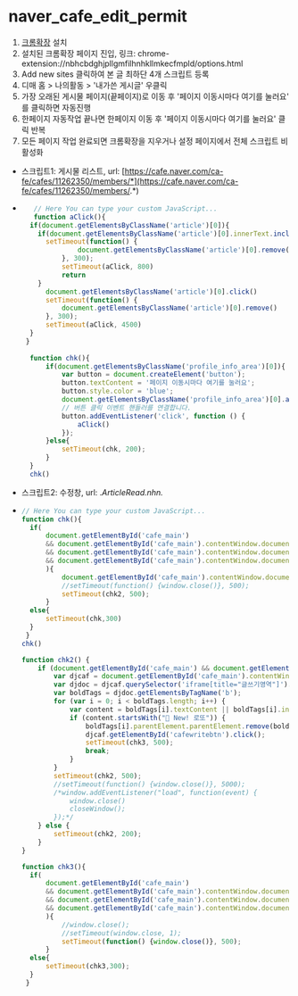 # naver_cafe_edit_permit

1. [크롬확장](https://chrome.google.com/webstore/detail/user-javascript-and-css/nbhcbdghjpllgmfilhnhkllmkecfmpld) 설치
2. 설치된 크롬확장 페이지 진입, 링크: chrome-extension://nbhcbdghjpllgmfilhnhkllmkecfmpld/options.html
3. Add new sites 클릭하여 본 글 최하단 4개 스크립트 등록
4. 디매 홈 > 나의활동 > '내가쓴 게시글' 우클릭
5. 가장 오래된 게시물 페이지(끝페이지)로 이동 후 '페이지 이동시마다 여기를 눌러요' 를 클릭하면 자동진행
6. 한페이지 자동작업 끝나면 한페이지 이동 후 '페이지 이동시마다 여기를 눌러요' 클릭 반복
7. 모든 페이지 작업 완료되면 크롬확장을 지우거나 설정 페이지에서 전체 스크립트 비활성화

- 스크립트1: 게시물 리스트, url: [https://cafe.naver.com/ca-fe/cafes/11262350/members/*](https://cafe.naver.com/ca-fe/cafes/11262350/members/.*)
- ```Javascript
     // Here You can type your custom JavaScript...
     function aClick(){
   	if(document.getElementsByClassName('article')[0]){
   	  if(document.getElementsByClassName('article')[0].innerText.includes('월')){
   	    setTimeout(function() {
     			document.getElementsByClassName('article')[0].remove()
     		}, 300);
     		setTimeout(aClick, 800)
     		return
   	  }
   		document.getElementsByClassName('article')[0].click()
   		setTimeout(function() {
   			document.getElementsByClassName('article')[0].remove()
   		}, 300);
   		setTimeout(aClick, 4500)
   	}
   }
    
    function chk(){
    	if(document.getElementsByClassName('profile_info_area')[0]){
    		var button = document.createElement('button');
    		button.textContent = '페이지 이동시마다 여기를 눌러요';
    		button.style.color = 'blue';
    		document.getElementsByClassName('profile_info_area')[0].appendChild(button);
    		// 버튼 클릭 이벤트 핸들러를 연결합니다.
    		button.addEventListener('click', function () {
    		    aClick()
    		});
    	}else{
    		setTimeout(chk, 200);
    	}
    }
    chk()
  ```
- 스크립트2: 수정창, url: .*ArticleRead\.nhn.*
- ```Javascript
  // Here You can type your custom JavaScript...
  function chk(){
    if(
    	document.getElementById('cafe_main')
    	&& document.getElementById('cafe_main').contentWindow.document
    	&& document.getElementById('cafe_main').contentWindow.document.getElementsByClassName("left_area")[0]
    	&& document.getElementById('cafe_main').contentWindow.document.getElementsByClassName("left_area")[0].children[0]
    	){
    		document.getElementById('cafe_main').contentWindow.document.getElementsByClassName("left_area")[0].children[0].click()
    		//setTimeout(function() {window.close()}, 500);
    		setTimeout(chk2, 500);
    	}
    else{
    	setTimeout(chk,300)
    }
   }
  chk()
  
  function chk2() {
      if (document.getElementById('cafe_main') && document.getElementById('cafe_main').contentWindow.document.querySelector('iframe[title="글쓰기영역"]')) {
          var djcaf = document.getElementById('cafe_main').contentWindow.document;
          var djdoc = djcaf.querySelector('iframe[title="글쓰기영역"]').contentWindow.document;
          var boldTags = djdoc.getElementsByTagName('b');
          for (var i = 0; i < boldTags.length; i++) {
              var content = boldTags[i].textContent || boldTags[i].innerText;
              if (content.startsWith("📢 New! 로또")) {
                  boldTags[i].parentElement.parentElement.remove(boldTags[i].parentElement);
                  djcaf.getElementById('cafewritebtn').click();
                  setTimeout(chk3, 500);
                  break;
              }
          }
          setTimeout(chk2, 500);
          //setTimeout(function() {window.close()}, 5000);
          /*window.addEventListener("load", function(event) {
              window.close()
              closeWindow();
          });*/
      } else {
          setTimeout(chk2, 200);
      }
  }
  
  function chk3(){
    if(
    	document.getElementById('cafe_main')
    	&& document.getElementById('cafe_main').contentWindow.document
    	&& document.getElementById('cafe_main').contentWindow.document.getElementsByClassName("left_area")[0]
    	&& document.getElementById('cafe_main').contentWindow.document.getElementsByClassName("left_area")[0].children[0]
    	){
    		//window.close();
    		//setTimeout(window.close, 1);
    		setTimeout(function() {window.close()}, 500);
    	}
    else{
    	setTimeout(chk3,300);
    }
   }
  ```
